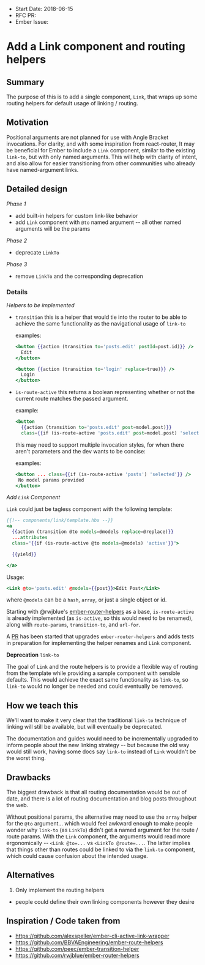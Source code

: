 - Start Date: 2018-06-15
- RFC PR:
- Ember Issue:

# Add a Link component and routing helpers

## Summary

The purpose of this is to add a single component, `Link`, that wraps up some routing helpers for default usage of linking / routing.

## Motivation

Positional arguments are not planned for use with Angle Bracket invocations. For clarity, and with some inspiration from react-router, It may be beneficial for Ember to include a `Link` component, similar to the existing `link-to`, but with only named arguments. This will help with clarity of intent, and also allow for easier transitioning from other communities who already have named-argument links.

## Detailed design

*Phase 1*
- add built-in helpers for custom link-like behavior
- add `Link` component with `@to` named argument -- all other named arguments will be the params

*Phase 2*
- deprecate `LinkTo`

*Phase 3*
- remove `LinkTo` and the corresponding deprecation

### Details

*Helpers to be implemented*

 - `transition`
    this is a helper that would tie into the router to be able to achieve the same functionality as the navigational usage of `link-to`

    examples:

      ```hbs
      <button {{action (transition to='posts.edit' postId=post.id)}} />
        Edit
      </button>

      <button {{action (transition to='login' replace=true)}} />
        Login
      </button>
      ```



 - `is-route-active`
    this returns a boolean representing whether or not the current route matches the passed argument.

    example:

      ```hbs
      <button
        {{action (transition to='posts.edit' post=model.post)}}
        class={{if (is-route-active 'posts.edit' post=model.post) 'selected'}} />
      ```

   this may need to support multiple invocation styles, for when there aren't parameters and the dev wants to be concise:

   examples:

     ```hbs
     <button ... class={{if (is-route-active 'posts') 'selected'}} />
      No model params provided
     </button>
     ```


*Add `Link` Component*

`Link` could just be tagless component with the following template:

```hbs
{{!-- components/link/template.hbs --}}
<a
  {{action (transition @to models=@models replace=@replace)}}
  ...attributes
  class="{{if (is-route-active @to models=@models) 'active'}}">

  {{yield}}

</a>
```

Usage:
```hbs
<Link @to='posts.edit' @models={{post}}>Edit Post</Link>
```

where `@models` can be a `hash`, `array`, or just a single object or id.

Starting with @rwjblue's [ember-router-helpers](https://github.com/rwjblue/ember-router-helpers) as a base, `is-route-active` is already implemented (as `is-active`, so this would need to be renamed), along with `route-params`, `transition-to`, and `url-for`.

A [PR](https://github.com/rwjblue/ember-router-helpers/pull/46) has been started that upgrades `ember-router-helpers` and adds tests in preparation for implementing the helper renames and `Link` component.



**Deprecation** `link-to`

The goal of `Link` and the route helpers is to provide a flexible way of routing from the template while providing a sample component with sensible defaults. This would achieve the exact same functionality as `link-to`, so `link-to` would no longer be needed and could eventually be removed.

## How we teach this

We'll want to make it very clear that the traditional `link-to` technique of linking will still be available, but will eventually be deprecated.

The documentation and guides would need to be incrementally upgraded to inform people about the new linking strategy -- but because the old way would still work, having some docs say `link-to` instead of `Link` wouldn't be the worst thing.


## Drawbacks

The biggest drawback is that all routing documentation would be out of date, and there is a lot of routing documentation and blog posts throughout the web.

Without positional params, the alternative may need to use the `array` helper for the `@to` argument... which would feel awkward enough to make people wonder why `link-to` (as `LinkTo`) didn't get a named argument for the route / route params. With the `Link` component, the arguments would read more ergonomically -- `<Link @to=...` vs `<LinkTo @route=...`. The latter implies that things other than routes could be linked to via the `link-to` component, which could cause confusion about the intended usage.

## Alternatives

1. Only implement the routing helpers
  - people could define their own linking components however they desire

## Inspiration / Code taken from
- https://github.com/alexspeller/ember-cli-active-link-wrapper
- https://github.com/BBVAEngineering/ember-route-helpers
- https://github.com/peec/ember-transition-helper
- https://github.com/rwjblue/ember-router-helpers
